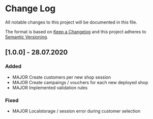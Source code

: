 
# Change Log
All notable changes to this project will be documented in this file.
 
The format is based on [Keep a Changelog](http://keepachangelog.com/)
and this project adheres to [Semantic Versioning](http://semver.org/).
 
## [1.0.0] - 28.07.2020
 
### Added
   - MAJOR Create customers per new shop session
   - MAJOR Create campaings / vouchers for each new deployed shop
   - MAJOR Implemented validation rules
    
### Fixed
 
- MAJOR Localstorage / session error during customer selection
